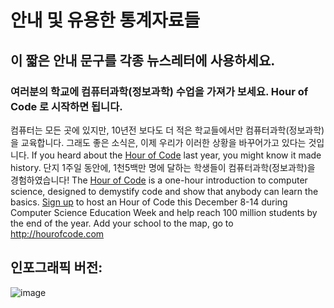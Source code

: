 

# 안내 및 유용한 통계자료들

## 이 짧은 안내 문구를 각종 뉴스레터에 사용하세요.

### 여러분의 학교에 컴퓨터과학(정보과학) 수업을 가져가 보세요. Hour of Code 로 시작하면 됩니다.

컴퓨터는 모든 곳에 있지만, 10년전 보다도 더 적은 학교들에서만 컴퓨터과학(정보과학)을 교육합니다. 그래도 좋은 소식은, 이제 우리가 이러한 상황을 바꾸어가고 있다는 것입니다. If you heard about the [Hour of Code](<%= hoc_uri('/') %>) last year, you might know it made history. 단지 1주일 동안에, 1천5백만 명에 달하는 학생들이 컴퓨터과학(정보과학)을 경험하였습니다! The [Hour of Code](<%= hoc_uri('/') %>) is a one-hour introduction to computer science, designed to demystify code and show that anybody can learn the basics. [Sign up](<%= hoc_uri('/') %>) to host an Hour of Code this December 8-14 during Computer Science Education Week and help reach 100 million students by the end of the year. Add your school to the map, go to <http://hourofcode.com>

## 인포그래픽 버전:

![image](http://code.org/images/fit-8000/Code.org_infographic.png)